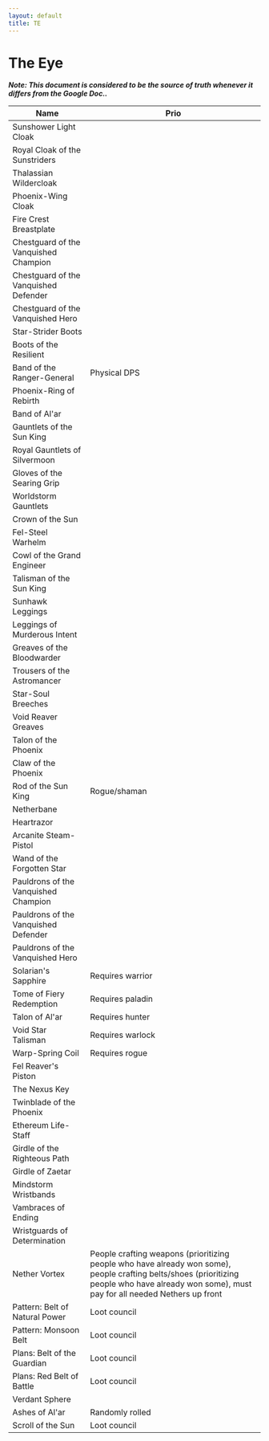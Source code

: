 ```yaml
---
layout: default
title: TE
---
```


# The Eye

**_Note: This document is considered to be the source of truth whenever it differs from the Google Doc.._**

| Name                                  | Prio                                                                                                                                                                                           |
| ------------------------------------- | ---------------------------------------------------------------------------------------------------------------------------------------------------------------------------------------------- |
| Sunshower Light Cloak                 |                                                                                                                                                                                                |
| Royal Cloak of the Sunstriders        |                                                                                                                                                                                                |
| Thalassian Wildercloak                |                                                                                                                                                                                                |
| Phoenix-Wing Cloak                    |                                                                                                                                                                                                |
| Fire Crest Breastplate                |                                                                                                                                                                                                |
| Chestguard of the Vanquished Champion |                                                                                                                                                                                                |
| Chestguard of the Vanquished Defender |                                                                                                                                                                                                |
| Chestguard of the Vanquished Hero     |                                                                                                                                                                                                |
| Star-Strider Boots                    |                                                                                                                                                                                                |
| Boots of the Resilient                |                                                                                                                                                                                                |
| Band of the Ranger-General            | Physical DPS                                                                                                                                                                                   |
| Phoenix-Ring of Rebirth               |                                                                                                                                                                                                |
| Band of Al'ar                         |                                                                                                                                                                                                |
| Gauntlets of the Sun King             |                                                                                                                                                                                                |
| Royal Gauntlets of Silvermoon         |                                                                                                                                                                                                |
| Gloves of the Searing Grip            |                                                                                                                                                                                                |
| Worldstorm Gauntlets                  |                                                                                                                                                                                                |
| Crown of the Sun                      |                                                                                                                                                                                                |
| Fel-Steel Warhelm                     |                                                                                                                                                                                                |
| Cowl of the Grand Engineer            |                                                                                                                                                                                                |
| Talisman of the Sun King              |                                                                                                                                                                                                |
| Sunhawk Leggings                      |                                                                                                                                                                                                |
| Leggings of Murderous Intent          |                                                                                                                                                                                                |
| Greaves of the Bloodwarder            |                                                                                                                                                                                                |
| Trousers of the Astromancer           |                                                                                                                                                                                                |
| Star-Soul Breeches                    |                                                                                                                                                                                                |
| Void Reaver Greaves                   |                                                                                                                                                                                                |
| Talon of the Phoenix                  |                                                                                                                                                                                                |
| Claw of the Phoenix                   |                                                                                                                                                                                                |
| Rod of the Sun King                   | Rogue/shaman                                                                                                                                                                                   |
| Netherbane                            |                                                                                                                                                                                                |
| Heartrazor                            |                                                                                                                                                                                                |
| Arcanite Steam-Pistol                 |                                                                                                                                                                                                |
| Wand of the Forgotten Star            |                                                                                                                                                                                                |
| Pauldrons of the Vanquished Champion  |                                                                                                                                                                                                |
| Pauldrons of the Vanquished Defender  |                                                                                                                                                                                                |
| Pauldrons of the Vanquished Hero      |                                                                                                                                                                                                |
| Solarian's Sapphire                   | Requires warrior                                                                                                                                                                               |
| Tome of Fiery Redemption              | Requires paladin                                                                                                                                                                               |
| Talon of Al'ar                        | Requires hunter                                                                                                                                                                                |
| Void Star Talisman                    | Requires warlock                                                                                                                                                                               |
| Warp-Spring Coil                      | Requires rogue                                                                                                                                                                                 |
| Fel Reaver's Piston                   |                                                                                                                                                                                                |
| The Nexus Key                         |                                                                                                                                                                                                |
| Twinblade of the Phoenix              |                                                                                                                                                                                                |
| Ethereum Life-Staff                   |                                                                                                                                                                                                |
| Girdle of the Righteous Path          |                                                                                                                                                                                                |
| Girdle of Zaetar                      |                                                                                                                                                                                                |
| Mindstorm Wristbands                  |                                                                                                                                                                                                |
| Vambraces of Ending                   |                                                                                                                                                                                                |
| Wristguards of Determination          |                                                                                                                                                                                                |
| Nether Vortex                         | People crafting weapons (prioritizing people who have already won some), people crafting belts/shoes (prioritizing people who have already won some), must pay for all needed Nethers up front |
| Pattern: Belt of Natural Power        | Loot council                                                                                                                                                                                   |
| Pattern: Monsoon Belt                 | Loot council                                                                                                                                                                                   |
| Plans: Belt of the Guardian           | Loot council                                                                                                                                                                                   |
| Plans: Red Belt of Battle             | Loot council                                                                                                                                                                                   |
| Verdant Sphere                        |                                                                                                                                                                                                |
| Ashes of Al'ar                        | Randomly rolled                                                                                                                                                                                |
| Scroll of the Sun                     | Loot council                                                                                                                                                                                   |
